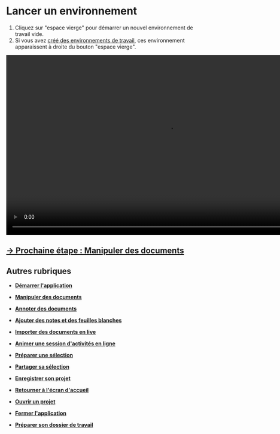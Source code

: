 # Lancer un environnement

1. Cliquez sur "espace vierge" pour démarrer un nouvel environnement de travail vide.
2. Si vous avez [créé des environnements de travail](./prepare-content.md), ces environnement apparaissent à droite du bouton "espace vierge".

<video controls muted loop autoplay width="864" height="480">
	<source src="./media/launch-empty.mp4" type="video/mp4">
</video>

## [&rarr; Prochaine étape : Manipuler des documents](./manipulate-doc.md)

## Autres rubriques
* [**Démarrer l'application**](./start-app.md)
* [**Manipuler des documents**](./manipulate-doc.md)
* [**Annoter des documents**](./annotate.md)
* [**Ajouter des notes et des feuilles blanches**](./add-notes.md)
* [**Importer des documents en live**](./import-docs.md)
* [**Animer une session d'activités en ligne**](./companion.md)
* [**Préparer une sélection**](./prepare-selection.md)
* [**Partager sa sélection**](./share-selection.md)
* [**Enregistrer son projet**](./save-project.md)
* [**Retourner à l'écran d'accueil**](./back-home.md)
* [**Ouvrir un projet**](./open-project.md)
* [**Fermer l'application**](./close-app.md)

* [**Préparer son dossier de travail**](./prepare-content.md)
